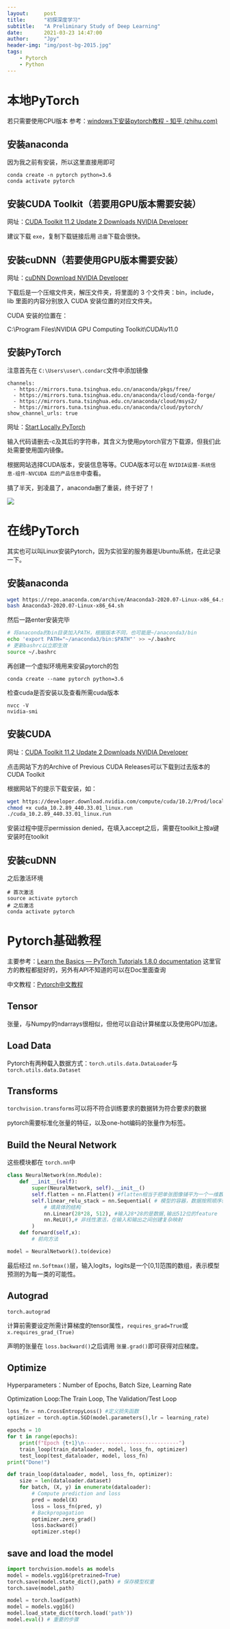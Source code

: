 ```yaml
---
layout:     post
title:      "初探深度学习"
subtitle:   "A Preliminary Study of Deep Learning"
date:       2021-03-23 14:47:00
author:     "Jpy"
header-img: "img/post-bg-2015.jpg"
tags:
    - Pytorch
    - Python
---
```

# 本地PyTorch

若只需要使用CPU版本 参考：[windows下安装pytorch教程 - 知乎 (zhihu.com)](https://zhuanlan.zhihu.com/p/130524345)

## 安装anaconda

因为我之前有安装，所以这里直接用即可

```
conda create -n pytorch python=3.6
conda activate pytorch
```

## 安装CUDA Toolkit（若要用GPU版本需要安装）

网址：[CUDA Toolkit 11.2 Update 2 Downloads NVIDIA Developer](https://developer.nvidia.com/cuda-downloads?target_os=Windows&target_arch=x86_64&target_version=10&target_type=exelocal)

建议下载 `exe`，复制下载链接后用 `迅雷`下载会很快。

## 安装cuDNN（若要使用GPU版本需要安装）

网址：[cuDNN Download NVIDIA Developer](https://developer.nvidia.com/rdp/cudnn-download)

下载后是一个压缩文件夹，解压文件夹，将里面的 3 个文件夹：bin，include，lib 里面的内容分别放入 CUDA 安装位置的对应文件夹。

CUDA 安装的位置在：

C:\Program Files\NVIDIA GPU Computing Toolkit\CUDA\v11.0

## 安装PyTorch

注意首先在 `C:\Users\user\.condarc`文件中添加镜像

```
channels:
  - https://mirrors.tuna.tsinghua.edu.cn/anaconda/pkgs/free/
  - https://mirrors.tuna.tsinghua.edu.cn/anaconda/cloud/conda-forge/
  - https://mirrors.tuna.tsinghua.edu.cn/anaconda/cloud/msys2/
  - https://mirrors.tuna.tsinghua.edu.cn/anaconda/cloud/pytorch/
show_channel_urls: true
```

网址：[Start Locally PyTorch](https://pytorch.org/get-started/locally/)

输入代码请删去-c及其后的字符串，其含义为使用pytorch官方下载源，但我们此处需要使用国内镜像。

根据网站选择CUDA版本，安装信息等等。CUDA版本可以在 `NVIDIA设置-系统信息-组件-NVCUDA 后的产品信息`中查看。

搞了半天，到凌晨了，anaconda删了重装，终于好了！

![](https://cdn.jsdelivr.net/gh/Jia-py/blog_picture/21_3/Snipaste_2021-03-23_00-32-42.jpg)

# 在线PyTorch

其实也可以叫Linux安装Pytorch，因为实验室的服务器是Ubuntu系统，在此记录一下。

## 安装anaconda

```bash
wget https://repo.anaconda.com/archive/Anaconda3-2020.07-Linux-x86_64.sh
bash Anaconda3-2020.07-Linux-x86_64.sh
```

然后一路enter安装完毕

```bash
# 将anaconda的bin目录加入PATH，根据版本不同，也可能是~/anaconda3/bin
echo 'export PATH="~/anaconda3/bin:$PATH"' >> ~/.bashrc
# 更新bashrc以立即生效
source ~/.bashrc
```

再创建一个虚拟环境用来安装pytorch的包

```
conda create --name pytorch python=3.6
```

检查cuda是否安装以及查看所需cuda版本

```
nvcc -V
nvidia-smi
```


## 安装CUDA

网址：[CUDA Toolkit 11.2 Update 2 Downloads NVIDIA Developer](https://developer.nvidia.com/cuda-downloads?target_os=Linux&target_arch=x86_64&target_distro=Ubuntu&target_version=2004&target_type=runfilelocal)

点击网站下方的Archive of Previous CUDA Releases可以下载到过去版本的CUDA Toolkit

根据网站下的提示下载安装，如：

```bash
wget https://developer.download.nvidia.com/compute/cuda/10.2/Prod/local_installers/cuda_10.2.89_440.33.01_linux.run
chmod +x cuda_10.2.89_440.33.01_linux.run
./cuda_10.2.89_440.33.01_linux.run
```

安装过程中提示permission denied，在填入accept之后，需要在toolkit上按a键安装时在toolkit

## 安装cuDNN



之后激活环境

```
# 首次激活
source activate pytorch
# 之后激活
conda activate pytorch
```


# Pytorch基础教程

主要参考：[Learn the Basics — PyTorch Tutorials 1.8.0 documentation](https://pytorch.org/tutorials/beginner/basics/intro.html)  这里官方的教程都挺好的，另外有API不知道的可以在Doc里面查询

中文教程：[Pytorch中文教程](https://pytorch.apachecn.org/docs/1.7/)

## Tensor

张量，与Numpy的ndarrays很相似，但他可以自动计算梯度以及使用GPU加速。

## Load Data

Pytorch有两种载入数据方式：`torch.utils.data.DataLoader`与 `torch.utils.data.Dataset`

## Transforms

`torchvision.transforms`可以将不符合训练要求的数据转为符合要求的数据

pytorch需要标准化张量的特征，以及one-hot编码的张量作为标签。

## Build the Neural Network

这些模块都在 `torch.nn`中

```python
class NeuralNetwork(nn.Module):
	def __init__(self):
        super(NeuralNetwork, self).__init__()
        self.flatten = nn.Flatten() #flatten相当于把单张图像铺平为一个一维数组
        self.linear_relu_stack = nn.Sequential( # 模型的容器，数据按照顺序输入
            # 填具体的结构
            nn.Linear(28*28, 512), #输入28*28的是数据,输出512位的feature
            nn.ReLU(),# 非线性激活，在输入和输出之间创建复杂映射
        )
    def forward(self,x):
        # 前向方法
```

```python
model = NeuralNetwork().to(device)
```

最后经过 `nn.Softmax()`层，输入logits，logits是一个[0,1]范围的数组，表示模型预测的为每一类的可能性。

## Autograd

`torch.autograd`

计算前需要设定所需计算梯度的tensor属性，`requires_grad=True`或 `x.requires_grad_(True)`

声明的张量在 `loss.backward()`之后调用 `张量.grad()`即可获得对应梯度。

## Optimize

Hyperparameters：Number of Epochs, Batch Size, Learning Rate

Optimization Loop:The Train Loop, The Validation/Test Loop

```python
loss_fn = nn.CrossEntropyLoss() #定义损失函数
optimizer = torch.optim.SGD(model.parameters(),lr = learning_rate)

epochs = 10
for t in range(epochs):
    print(f"Epoch {t+1}\n-------------------------------")
    train_loop(train_dataloader, model, loss_fn, optimizer)
    test_loop(test_dataloader, model, loss_fn)
print("Done!")

def train_loop(dataloader, model, loss_fn, optimizer):
    size = len(dataloader.dataset)
    for batch, (X, y) in enumerate(dataloader):
        # Compute prediction and loss
        pred = model(X)
        loss = loss_fn(pred, y)
        # Backpropagation
        optimizer.zero_grad()
        loss.backward()
        optimizer.step()
```

## save and load the model

```python
import torchvision.models as models
model = models.vgg16(pretrained=True)
torch.save(model.state_dict(),path) # 保存模型权重
torch.save(model,path)

model = torch.load(path)
model = models.vgg16()
model.load_state_dict(torch.load('path'))
model.eval() # 重要的步骤
```
